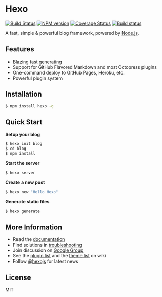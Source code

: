 # Hexo

[![Build Status](https://travis-ci.org/hexojs/hexo.svg?branch=master)](https://travis-ci.org/hexojs/hexo)  [![NPM version](https://badge.fury.io/js/hexo.svg)](http://badge.fury.io/js/hexo) [![Coverage Status](https://img.shields.io/coveralls/hexojs/hexo.svg)](https://coveralls.io/r/hexojs/hexo?branch=master) [![Build status](https://ci.appveyor.com/api/projects/status/hpx3lduqjj2t6uqq/branch/master?svg=true)](https://ci.appveyor.com/project/tommy351/hexo/branch/master)

A fast, simple & powerful blog framework, powered by [Node.js](http://nodejs.org).

## Features

- Blazing fast generating
- Support for GitHub Flavored Markdown and most Octopress plugins
- One-command deploy to GitHub Pages, Heroku, etc.
- Powerful plugin system

## Installation

``` bash
$ npm install hexo -g
```

## Quick Start

**Setup your blog**

``` bash
$ hexo init blog
$ cd blog
$ npm install
```

**Start the server**

``` bash
$ hexo server
```

**Create a new post**

``` bash
$ hexo new "Hello Hexo"
```

**Generate static files**

``` bash
$ hexo generate
```

## More Information

- Read the [documentation](http://hexo.io/)
- Find solutions in [troubleshooting](http://hexo.io/docs/troubleshooting.html)
- Join discussion on [Google Group](https://groups.google.com/group/hexo)
- See the [plugin list](https://github.com/hexojs/hexo/wiki/Plugins) and the [theme list](https://github.com/hexojs/hexo/wiki/Themes) on wiki
- Follow [@hexojs](https://twitter.com/hexojs) for latest news

## License

MIT